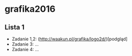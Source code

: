 # grafika2016

## Lista 1

* Zadanie 1,2: (http://waakun.pl/grafika/logo2d/)[podgląd]
* Zadanie 3: ...
* Zadanie 4: ...
